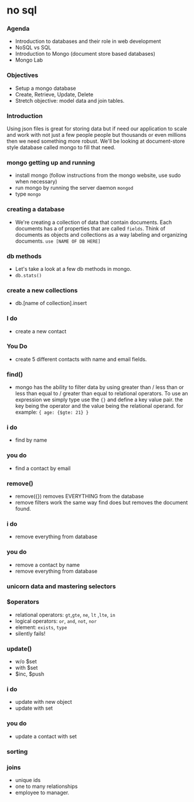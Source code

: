 # no sql

### Agenda
- Introduction to databases and their role in web development
- NoSQL vs SQL
- Introduction to Mongo (document store based databases)
- Mongo Lab

### Objectives
- Setup a mongo database
- Create, Retrieve, Update, Delete
- Stretch objective: model data and join tables.

### Introduction
Using json files is great for storing data but if need our application to scale
and work with not just a few people people but thousands or even millions
then we need something more robust. We'll be looking at document-store style
database called mongo to fill that need.

### mongo getting up and running
- install mongo (follow instructions from the mongo website, use sudo when necessary)
- run mongo by running the server daemon `mongod`
- type `mongo`

### creating a database
- We're creating a collection of data that contain documents. Each documents has
a of properties that are called `fields`. Think of documents as objects and
collections as a way labeling and organizing documents.
`use [NAME OF DB HERE]`

### db methods
- Let's take a look at a few db methods in mongo.
- `db.stats()`

### create a new collections
- db.[name of collection].insert
### I do
- create a new contact
### You Do
- create 5 different contacts with name and email fields.

### find()
- mongo has the ability to filter data by using greater than / less than or
less than equal to / greater than equal to relational operators. To use an expression
we simply type use the `{}` and define a key value pair. the key being the
operator and the value being the relational operand. for example:
`{ age: {$gte: 21} }`

### i do
- find by name
### you do
- find a contact by email



### remove()
- remove({}) removes EVERYTHING from the database
- remove filters work the same way find does but removes the document found.

### i do
- remove everything from database
### you do
- remove a contact by name
- remove everything from database

### unicorn data and mastering selectors

### $operators

- relational operators: `gt`,`gte`, `ne`, `lt` ,`lte`, `in`
- logical operators: `or`, `and`, `not`, `nor`
- element: `exists`, `type`
- silently fails!


### update()

- w/o $set
- with $set
- $inc, $push

### i do
- update with new object
- update with set

### you do
- update a contact with set

### sorting

### joins

- unique ids
- one to many relationships
- employee to manager.
